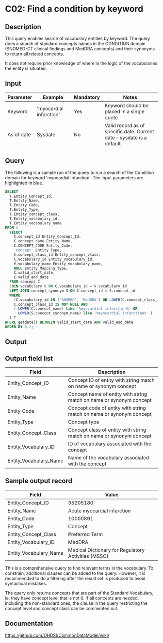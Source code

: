 <!---
Group:condition
Name:C02 Find a condition by keyword
Author:Patrick Ryan
CDM Version: 5.0
-->

# C02: Find a condition by keyword

## Description
This query enables search of vocabulary entities by keyword. The query does a search of standard concepts names in the CONDITION domain (SNOMED-CT clinical findings and MedDRA concepts) and their synonyms to return all related concepts.

It does not require prior knowledge of where in the logic of the vocabularies the entity is situated.

## Input

|  Parameter |  Example |  Mandatory |  Notes |
| --- | --- | --- | --- |
|  Keyword |  'myocardial infarction' |  Yes | Keyword should be placed in a single quote |
|  As of date |  Sysdate |  No | Valid record as of specific date. Current date – sysdate is a default |

## Query
The following is a sample run of the query to run a search of the Condition domain for keyword 'myocardial infarction'. The input parameters are highlighted in  blue.

```sql
SELECT 
  T.Entity_Concept_Id, 
  T.Entity_Name, 
  T.Entity_Code, 
  T.Entity_Type, 
  T.Entity_concept_class, 
  T.Entity_vocabulary_id, 
  T.Entity_vocabulary_name 
FROM ( 
  SELECT 
    C.concept_id Entity_Concept_Id, 
    C.concept_name Entity_Name, 
    C.CONCEPT_CODE Entity_Code, 
    'Concept' Entity_Type, 
    C.concept_class_id Entity_concept_class, 
    C.vocabulary_id Entity_vocabulary_id, 
    V.vocabulary_name Entity_vocabulary_name, 
    NULL Entity_Mapping_Type, 
    C.valid_start_date, 
    C.valid_end_date 
  FROM concept C 
  JOIN vocabulary V ON C.vocabulary_id = V.vocabulary_id 
  LEFT JOIN concept_synonym S ON C.concept_id = S.concept_id 
  WHERE 
    (C.vocabulary_id IN ('SNOMED', 'MedDRA') OR LOWER(C.concept_class_id) = 'clinical finding' ) AND 
    C.concept_class_id IS NOT NULL AND 
    ( LOWER(C.concept_name) like '%myocardial infarction%' OR 
      LOWER(S.concept_synonym_name) like '%myocardial infarction%' ) 
  ) T
WHERE getdate() BETWEEN valid_start_date AND valid_end_date 
ORDER BY 6,2;
```


## Output

## Output field list

|  Field |  Description |
| --- | --- |
|  Entity_Concept_ID |  Concept ID of entity with string match on name or synonym concept |
|  Entity_Name |  Concept name of entity with string match on name or synonym concept |
|  Entity_Code |  Concept code of entity with string match on name or synonym concept  |
|  Entity_Type |  Concept type |
|  Entity_Concept_Class |  Concept class of entity with string match on name or synonym concept |
|  Entity_Vocabulary_ID |  ID of vocabulary associated with the concept |
|  Entity_Vocabulary_Name |  Name of the vocabulary associated with the concept |


## Sample output record

|  Field |  Value |
| --- | --- |
|  Entity_Concept_ID |  35205180 |
|  Entity_Name |  Acute myocardial infarction |
|  Entity_Code |  10000891 |
|  Entity_Type |  Concept |
|  Entity_Concept_Class |  Preferred Term |
|  Entity_Vocabulary_ID |  MedDRA |
|  Entity_Vocabulary_Name |  Medical Dictionary for Regulatory Activities (MSSO) |

This is a comprehensive query to find relevant terms in the vocabulary. To constrain, additional clauses can be added to the query. However, it is recommended to do a filtering after the result set is produced to avoid syntactical mistakes.

The query only returns concepts that are part of the Standard Vocabulary, ie. they have concept level that is not 0. If all concepts are needed, including the non-standard ones, the clause in the query restricting the concept level and concept class can be commented out. 

## Documentation
https://github.com/OHDSI/CommonDataModel/wiki/
